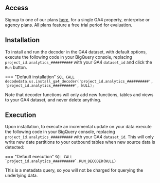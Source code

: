 ## Access
Signup to one of our plans [here](signup.md), for a single GA4 property, enterprise or agency plans. All plans feature a free trial period for evaluation.

## Installation
To install and run the decoder in the GA4 dataset, with default options, execute the following code in your BigQuery console, replacing `project_id.analytics_##########` with your GA4 `dataset_id` and click the `Run` button.

=== "Default installation"
    ```SQL
      CALL decodedata.us.install_ga4_decoder('project_id.analytics_##########', 'project_id.analytics_##########', NULL);
    ```

Note that decoder functions will only add new functions, tables and views to your GA4 dataset, and never delete anything.

## Execution
Upon installation, to execute an incremental update on your data execute the following code in your BigQuery console, replacing `project_id.analytics_##########` with your GA4 `dataset_id`.  This will only write new date partitions to your outbound tables when new source data is detected:

=== "Default execution"
    ```SQL
      CALL `project_id.analytics_##########`.RUN_DECODER(NULL)
    ```

This is a metadata query, so you will not be charged for querying the underlying data.
